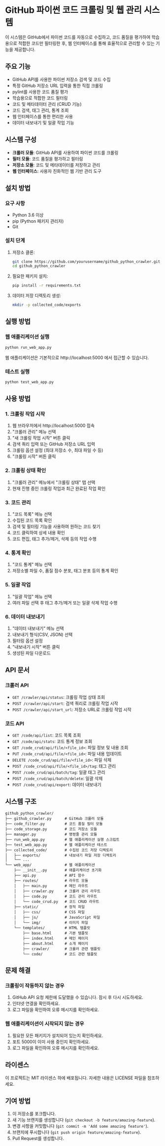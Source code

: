 # GitHub 파이썬 코드 크롤링 및 웹 관리 시스템

이 시스템은 GitHub에서 파이썬 코드를 자동으로 수집하고, 코드 품질을 평가하여 학습용으로 적합한 코드만 필터링한 후, 웹 인터페이스를 통해 효율적으로 관리할 수 있는 기능을 제공합니다.

## 주요 기능

- GitHub API를 사용한 파이썬 저장소 검색 및 코드 수집
- 특정 GitHub 저장소 URL 입력을 통한 직접 크롤링
- pylint를 사용한 코드 품질 평가
- 학습용으로 적합한 코드 필터링
- 코드 및 메타데이터 관리 (CRUD 기능)
- 코드 검색, 태그 관리, 통계 조회
- 웹 인터페이스를 통한 편리한 사용
- 데이터 내보내기 및 일괄 작업 기능

## 시스템 구성

- **크롤러 모듈**: GitHub API를 사용하여 파이썬 코드를 크롤링
- **필터 모듈**: 코드 품질을 평가하고 필터링
- **저장소 모듈**: 코드 및 메타데이터를 저장하고 관리
- **웹 인터페이스**: 사용자 친화적인 웹 기반 관리 도구

## 설치 방법

### 요구 사항

- Python 3.6 이상
- pip (Python 패키지 관리자)
- Git

### 설치 단계

1. 저장소 클론:
   ```bash
   git clone https://github.com/yourusername/github_python_crawler.git
   cd github_python_crawler
   ```

2. 필요한 패키지 설치:
   ```bash
   pip install -r requirements.txt
   ```

3. 데이터 저장 디렉토리 생성:
   ```bash
   mkdir -p collected_code/exports
   ```

## 실행 방법

### 웹 애플리케이션 실행

```bash
python run_web_app.py
```

웹 애플리케이션은 기본적으로 http://localhost:5000 에서 접근할 수 있습니다.

### 테스트 실행

```bash
python test_web_app.py
```

## 사용 방법

### 1. 크롤링 작업 시작

1. 웹 브라우저에서 http://localhost:5000 접속
2. "크롤러 관리" 메뉴 선택
3. "새 크롤링 작업 시작" 버튼 클릭
4. 검색 쿼리 입력 또는 GitHub 저장소 URL 입력
5. 크롤링 옵션 설정 (최대 저장소 수, 최대 파일 수 등)
6. "크롤링 시작" 버튼 클릭

### 2. 크롤링 상태 확인

1. "크롤러 관리" 메뉴에서 "크롤링 상태" 탭 선택
2. 현재 진행 중인 크롤링 작업과 최근 완료된 작업 확인

### 3. 코드 관리

1. "코드 목록" 메뉴 선택
2. 수집된 코드 목록 확인
3. 검색 및 필터링 기능을 사용하여 원하는 코드 찾기
4. 코드 클릭하여 상세 내용 확인
5. 코드 편집, 태그 추가/제거, 삭제 등의 작업 수행

### 4. 통계 확인

1. "코드 통계" 메뉴 선택
2. 저장소별 파일 수, 품질 점수 분포, 태그 분포 등의 통계 확인

### 5. 일괄 작업

1. "일괄 작업" 메뉴 선택
2. 여러 파일 선택 후 태그 추가/제거 또는 일괄 삭제 작업 수행

### 6. 데이터 내보내기

1. "데이터 내보내기" 메뉴 선택
2. 내보내기 형식(CSV, JSON) 선택
3. 필터링 옵션 설정
4. "내보내기 시작" 버튼 클릭
5. 생성된 파일 다운로드

## API 문서

### 크롤러 API

- `GET /crawler/api/status`: 크롤링 작업 상태 조회
- `POST /crawler/api/start`: 검색 쿼리로 크롤링 작업 시작
- `POST /crawler/api/start_url`: 저장소 URL로 크롤링 작업 시작

### 코드 API

- `GET /code/api/list`: 코드 목록 조회
- `GET /code/api/stats`: 코드 통계 정보 조회
- `GET /code_crud/api/file/<file_id>`: 파일 정보 및 내용 조회
- `PUT /code_crud/api/file/<file_id>`: 파일 내용 업데이트
- `DELETE /code_crud/api/file/<file_id>`: 파일 삭제
- `POST /code_crud/api/file/<file_id>/tag`: 태그 관리
- `POST /code_crud/api/batch/tag`: 일괄 태그 관리
- `POST /code_crud/api/batch/delete`: 일괄 삭제
- `POST /code_crud/api/export`: 데이터 내보내기

## 시스템 구조

```
github_python_crawler/
├── github_crawler.py      # GitHub 크롤러 모듈
├── code_filter.py         # 코드 품질 필터 모듈
├── code_storage.py        # 코드 저장소 모듈
├── manager.py             # 명령줄 관리 모듈
├── run_web_app.py         # 웹 애플리케이션 실행 스크립트
├── test_web_app.py        # 웹 애플리케이션 테스트
├── collected_code/        # 수집된 코드 저장 디렉토리
│   ├── exports/           # 내보내기 파일 저장 디렉토리
│   └── ...
└── web_app/               # 웹 애플리케이션
    ├── __init__.py        # 애플리케이션 초기화
    ├── api.py             # API 함수
    ├── routes/            # 라우트 모듈
    │   ├── main.py        # 메인 라우트
    │   ├── crawler.py     # 크롤러 관리 라우트
    │   ├── code.py        # 코드 관리 라우트
    │   └── code_crud.py   # 코드 CRUD 라우트
    ├── static/            # 정적 파일
    │   ├── css/           # CSS 파일
    │   ├── js/            # JavaScript 파일
    │   └── img/           # 이미지 파일
    └── templates/         # HTML 템플릿
        ├── base.html      # 기본 템플릿
        ├── index.html     # 메인 페이지
        ├── about.html     # 소개 페이지
        ├── crawler/       # 크롤러 관련 템플릿
        └── code/          # 코드 관련 템플릿
```

## 문제 해결

### 크롤링이 작동하지 않는 경우

1. GitHub API 요청 제한에 도달했을 수 있습니다. 잠시 후 다시 시도하세요.
2. 인터넷 연결을 확인하세요.
3. 로그 파일을 확인하여 오류 메시지를 확인하세요.

### 웹 애플리케이션이 시작되지 않는 경우

1. 필요한 모든 패키지가 설치되어 있는지 확인하세요.
2. 포트 5000이 이미 사용 중인지 확인하세요.
3. 로그 파일을 확인하여 오류 메시지를 확인하세요.

## 라이센스

이 프로젝트는 MIT 라이센스 하에 배포됩니다. 자세한 내용은 LICENSE 파일을 참조하세요.

## 기여 방법

1. 이 저장소를 포크합니다.
2. 새 기능 브랜치를 생성합니다 (`git checkout -b feature/amazing-feature`).
3. 변경 사항을 커밋합니다 (`git commit -m 'Add some amazing feature'`).
4. 브랜치에 푸시합니다 (`git push origin feature/amazing-feature`).
5. Pull Request를 생성합니다.

